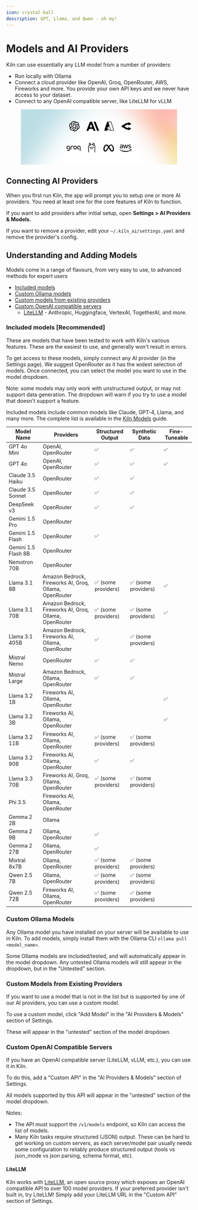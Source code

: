 ```yaml
---
icon: crystal-ball
description: GPT, Llama, and Qwen - oh my!
---
```


# Models and AI Providers

Kiln can use essentially any LLM model from a number of providers:

* Run locally with Ollama
* Connect a cloud provider like OpenAI, Groq, OpenRouter, AWS, Fireworks and more. You provide your own API keys and we never have access to your dataset.
* Connect to any OpenAI compatible server, like LiteLLM for vLLM

<figure><img src="../.gitbook/assets/Models (1).png" alt=""><figcaption></figcaption></figure>

## Connecting AI Providers

When you first run Kiln, the app will prompt you to setup one or more AI providers. You need at least one for the core features of Kiln to function.

If you want to add providers after initial setup, open **Settings > AI Providers & Models.**

If you want to remove a provider, edit your `~/.kiln_ai/settings.yaml` and remove the provider's config.

## Understanding and Adding Models

Models come in a range of flavours, from very easy to use, to advanced methods for expert users

* [Included models](models-and-ai-providers.md#included-models-recommended)
* [Custom Ollama models](models-and-ai-providers.md#custom-ollama-models)
* [Custom models from existing providers](models-and-ai-providers.md#custom-models-from-existing-providers)
* [Custom OpenAI compatible servers](models-and-ai-providers.md#custom-openai-compatible-servers)
  * [LiteLLM](models-and-ai-providers.md#litellm) - Anthropic, Huggingface, VertexAI, TogetherAI, and more.

### Included models \[Recommended]

These are models that have been tested to work with Kiln's various features. These are the easiest to use, and generally won't result in errors.

To get access to these models, simply connect any AI provider (in the Settings page). We suggest OpenRouter as it has the widest selection of models. Once connected, you can select the model you want to use in the model dropdown.

Note: some models may only work with unstructured output, or may not support data generation. The dropdown will warn if you try to use a model that doesn't support a feature.

Included models include common models like Claude, GPT-4, Llama, and many more. The complete list is available in the [Kiln Models](https://github.com/Kiln-AI/Kiln/blob/main/libs/core/kiln_ai/adapters/ml_model_list.py) guide.

<table data-full-width="true"><thead><tr><th>Model Name</th><th>Providers</th><th>Structured Output</th><th>Synthetic Data</th><th>Fine-Tuneable</th></tr></thead><tbody><tr><td>GPT 4o Mini</td><td>OpenAI, OpenRouter</td><td>✅︎</td><td>✅︎</td><td>✅︎</td></tr><tr><td>GPT 4o</td><td>OpenAI, OpenRouter</td><td>✅︎</td><td>✅︎</td><td>✅︎</td></tr><tr><td>Claude 3.5 Haiku</td><td>OpenRouter</td><td>✅︎</td><td>✅︎</td><td></td></tr><tr><td>Claude 3.5 Sonnet</td><td>OpenRouter</td><td>✅︎</td><td>✅︎</td><td></td></tr><tr><td>DeepSeek v3</td><td>OpenRouter</td><td>✅︎</td><td>✅︎</td><td></td></tr><tr><td>Gemini 1.5 Pro</td><td>OpenRouter</td><td></td><td></td><td></td></tr><tr><td>Gemini 1.5 Flash</td><td>OpenRouter</td><td>✅︎</td><td></td><td></td></tr><tr><td>Gemini 1.5 Flash 8B</td><td>OpenRouter</td><td></td><td></td><td></td></tr><tr><td>Nemotron 70B</td><td>OpenRouter</td><td></td><td></td><td></td></tr><tr><td>Llama 3.1 8B</td><td>Amazon Bedrock, Fireworks AI, Groq, Ollama, OpenRouter</td><td>✅︎ (some providers)</td><td>✅︎ (some providers)</td><td>✅︎</td></tr><tr><td>Llama 3.1 70B</td><td>Amazon Bedrock, Fireworks AI, Groq, Ollama, OpenRouter</td><td>✅︎ (some providers)</td><td>✅︎ (some providers)</td><td>✅︎</td></tr><tr><td>Llama 3.1 405B</td><td>Amazon Bedrock, Fireworks AI, Ollama, OpenRouter</td><td>✅︎</td><td>✅︎ (some providers)</td><td></td></tr><tr><td>Mistral Nemo</td><td>OpenRouter</td><td>✅︎</td><td>✅︎</td><td></td></tr><tr><td>Mistral Large</td><td>Amazon Bedrock, Ollama, OpenRouter</td><td>✅︎</td><td>✅︎</td><td></td></tr><tr><td>Llama 3.2 1B</td><td>Fireworks AI, Ollama, OpenRouter</td><td></td><td></td><td>✅︎</td></tr><tr><td>Llama 3.2 3B</td><td>Fireworks AI, Ollama, OpenRouter</td><td></td><td></td><td>✅︎</td></tr><tr><td>Llama 3.2 11B</td><td>Fireworks AI, Ollama, OpenRouter</td><td>✅︎ (some providers)</td><td>✅︎ (some providers)</td><td></td></tr><tr><td>Llama 3.2 90B</td><td>Fireworks AI, Ollama, OpenRouter</td><td>✅︎</td><td>✅︎</td><td></td></tr><tr><td>Llama 3.3 70B</td><td>Fireworks AI, Groq, Ollama, OpenRouter</td><td>✅︎ (some providers)</td><td>✅︎ (some providers)</td><td></td></tr><tr><td>Phi 3.5</td><td>Fireworks AI, Ollama, OpenRouter</td><td></td><td></td><td></td></tr><tr><td>Gemma 2 2B</td><td>Ollama</td><td></td><td></td><td></td></tr><tr><td>Gemma 2 9B</td><td>Ollama, OpenRouter</td><td>✅︎</td><td></td><td></td></tr><tr><td>Gemma 2 27B</td><td>Ollama, OpenRouter</td><td>✅︎</td><td></td><td></td></tr><tr><td>Mixtral 8x7B</td><td>Ollama, OpenRouter</td><td>✅︎ (some providers)</td><td>✅︎ (some providers)</td><td></td></tr><tr><td>Qwen 2.5 7B</td><td>Ollama, OpenRouter</td><td>✅︎ (some providers)</td><td>✅︎ (some providers)</td><td></td></tr><tr><td>Qwen 2.5 72B</td><td>Fireworks AI, Ollama, OpenRouter</td><td>✅︎ (some providers)</td><td>✅︎ (some providers)</td><td></td></tr></tbody></table>

### Custom Ollama Models

Any Ollama model you have installed on your server will be available to use in Kiln. To add models, simply install them with the Ollama CLI `ollama pull <model_name>`.

Some Ollama models are included/tested, and will automatically appear in the model dropdown. Any untested Ollama models will still appear in the dropdown, but in the "Untested" section.

### Custom Models from Existing Providers

If you want to use a model that is not in the list but is supported by one of our AI providers, you can use a custom model.

To use a custom model, click "Add Model" in the "AI Providers & Models" section of Settings.

These will appear in the "untested" section of the model dropdown.

### Custom OpenAI Compatible Servers

If you have an OpenAI compatible server (LiteLLM, vLLM, etc.), you can use it in Kiln.

To do this, add a "Custom API" in the "AI Providers & Models" section of Settings.

All models supported by this API will appear in the "untested" section of the model dropdown.

Notes:

* The API must support the `/v1/models` endpoint, so Kiln can access the list of models.
* Many Kiln tasks require structured (JSON) output. These can be hard to get working on custom servers, as each server/model pair usually needs some configuration to reliably produce structured output (tools vs json\_mode vs json parsing, schema format, etc).

#### LiteLLM

Kiln works with [LiteLLM](https://github.com/BerriAI/litellm), an open source proxy which exposes an OpenAI compatible API to over 100 model providers. If your preferred provider isn't built in, try LiteLLM! Simply add your LiteLLM URL in the "Custom API" section of Settings.
